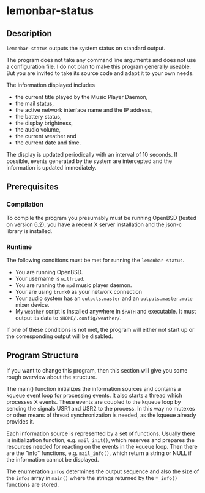 # lemonbar-status

## Description

`lemonbar-status` outputs the system status on standard output.

The program does not take any command line arguments and does not
use a configuration file. I do not plan to make this program
generally useable. But you are invited to take its source code
and adapt it to your own needs.

The information displayed includes

* the current title played by the Music Player Daemon,
* the mail status,
* the active network interface name and the IP address,
* the battery status,
* the display brightness,
* the audio volume,
* the current weather and
* the current date and time.

The display is updated periodically with an interval of 10
seconds. If possible, events generated by the system are
intercepted and the information is updated immediately.

## Prerequisites

### Compilation

To compile the program you presumably must be running OpenBSD
(tested on version 6.2), you have a recent X server installation
and the json-c library is installed.

### Runtime

The following conditions must be met for running the
`lemonbar-status`.

* You are running OpenBSD.
* Your username is `wilfried`.
* You are running the `mpd` music player daemon.
* Your are using `trunk0` as your network connection
* Your audio system has an `outputs.master` and an
  `outputs.master.mute` mixer device.
* My `weather` script is installed anywhere in `$PATH` and
  executable. It must output its data to `$HOME/.config/weather/`.

If one of these conditions is not met, the program will either
not start up or the corresponding output will be disabled.

## Program Structure

If you want to change this program, then this section will give
you some rough overview about the structure.

The main() function initializes the information sources and
contains a kqueue event loop for processing events. It also
starts a thread which processes X events. These events are
coupled to the kqueue loop by sending the signals USR1 and USR2
to the process. In this way no mutexes or other means of thread
synchronization is needed, as the kqueue already provides it.

Each information source is represented by a set of functions.
Usually there is initialization function, e.g. `mail_init()`, which
reserves and prepares the resources needed for reacting on the
events in the kqueue loop. Then there are the "info" functions,
e.g. `mail_info()`, which return a string or NULL if the
information cannot be displayed.

The enumeration `infos` determines the output sequence and also
the size of the `infos` array in `main()` where the strings
returned by the `*_info()` functions are stored.
